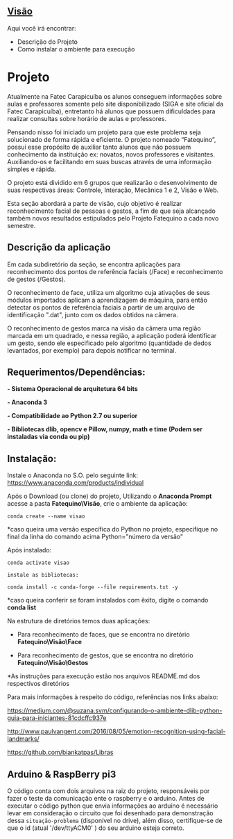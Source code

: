 ## [Visão](https://fatequino.com.br/construcao-do-fatequino/visao/)

Aqui você irá encontrar:
- Descrição do Projeto
- Como instalar o ambiente para execução

# Projeto

Atualmente na Fatec Carapicuíba os alunos conseguem informações sobre aulas e
professores somente pelo site disponibilizado (SIGA e site oficial da Fatec Carapicuíba),
entretanto há alunos que possuem dificuldades para realizar consultas sobre horário de aulas e
professores.

Pensando nisso foi iniciado um projeto para que este problema seja solucionado de forma rápida e eficiente. O projeto nomeado “Fatequino”, possui esse propósito de auxiliar tanto alunos que não possuem conhecimento da instituição ex: novatos, novos professores e visitantes. Auxiliando-os e facilitando em suas buscas através de uma informação simples e
rápida.

O projeto está dividido em 6 grupos que realizarão o desenvolvimento de suas
respectivas áreas: Controle, Interação, Mecânica 1 e 2, Visão e Web.

Esta seção abordará a parte de visão, cujo objetivo é realizar
reconhecimento facial de pessoas e gestos, a fim de que seja alcançado também novos resultados estipulados pelo Projeto Fatequino a cada novo semestre.

## Descrição da aplicação

Em cada subdiretório da seção, se encontra aplicações para reconhecimento dos pontos de referência faciais (/Face) e reconhecimento de gestos (/Gestos).

O reconhecimento de face, utiliza um algoritmo cuja ativações de seus módulos importados aplicam a aprendizagem de máquina, para então detectar os pontos de referência faciais a partir de um arquivo de identificação ".dat", junto com os dados obtidos na câmera.

O reconhecimento de gestos marca na visão da câmera uma região marcada em um quadrado, e nessa região, a aplicação poderá  identificar um gesto, sendo ele especificado pelo algoritmo (quantidade de dedos levantados, por exemplo) para depois notificar no terminal.

## Requerimentos/Dependências:

**- Sistema Operacional de arquitetura 64 bits**

**- Anaconda 3**

**- Compatibilidade ao Python 2.7 ou superior**

**- Bibliotecas dlib, opencv e Pillow, numpy, math e time (Podem ser instaladas via conda ou pip)**


## Instalação:

Instale o Anaconda no S.O. pelo seguinte link:
<https://www.anaconda.com/products/individual>

Após o Download (ou clone) do projeto, Utilizando o **Anaconda Prompt** acesse a pasta **Fatequino\Visão**, crie o ambiente da aplicação:

	conda create --name visao

*caso queira uma versão específica do Python no projeto, especifique no final da linha do comando acima Python="número da versão"

Após instalado:
	
	conda activate visao

	instale as bibliotecas:

	conda install -c conda-forge --file requirements.txt -y


*caso queira conferir se foram instalados com êxito, digite o comando **conda list**


Na estrutura de diretórios temos duas aplicações:
	
- Para reconhecimento de faces, que se encontra no diretório **Fatequino\Visão\Face**

- Para reconhecimento de gestos, que se encontra no diretório **Fatequino\Visão\Gestos**


*As instruções para execução estão nos arquivos README.md dos respectivos diretórios


Para mais informações à respeito do código, referências nos links abaixo:

<https://medium.com/@suzana.svm/configurando-o-ambiente-dlib-python-guia-para-iniciantes-81cdcffc937e>

<http://www.paulvangent.com/2016/08/05/emotion-recognition-using-facial-landmarks/>

<https://github.com/biankatpas/Libras>


## Arduino & RaspBerry pi3 
O código conta com dois arquivos na raiz do projeto, responsáveis por fazer o teste da comunicação ente o raspberry e o arduino. 
Antes de executar o código python que envia informações ao arduíno é necessário levar em consideração o circuito que foi desenhado para
demonstração dessa `situação-problema` (disponível no drive), além disso, certifique-se de que o id (atual '/dev/ttyACM0' ) do seu arduino esteja correto. 

